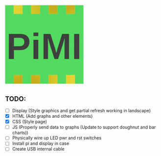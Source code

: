 # ![piMI](/dev/img/piMI256.png)

## TODO:

- [ ] Display (Style graphics and get partial refresh working in landscape)
- [x] HTML (Add graphs and other elements)
- [x] CSS (Style page)
- [ ] JS (Properly send data to graphs (Update to support doughnut and bar charts))
- [ ] Physically wire up LED pwr and rst switches
- [ ] Install pi and display in case
- [ ] Create USB internal cable